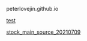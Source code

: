  peterlovejin.github.io
 

 [test]( https://peterlovejin.github.io/test.html)
 
  [stock_main_source_20210709]( https://peterlovejin.github.io/stock_main_source_20210709.html)
